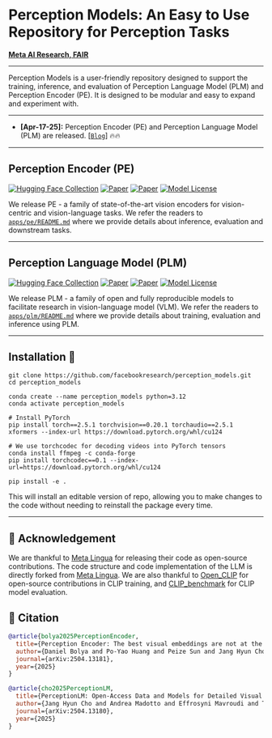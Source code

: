 # Perception Models: An Easy to Use Repository for Perception Tasks

**[Meta AI Research, FAIR](https://ai.facebook.com/research)**

---
Perception Models is a user-friendly repository designed to support the training, inference, and evaluation of Perception Language Model (PLM) and Perception Encoder (PE). It is designed to be modular and easy to expand and experiment with.

---

* **[Apr-17-25]:** Perception Encoder (PE) and Perception Language Model (PLM) are released. [[`Blog`](https://ai.meta.com/blog/meta-fair-updates-perception-localization-reasoning)] :fire::fire:

---

## Perception Encoder (PE)

[![Hugging Face Collection](https://img.shields.io/badge/%F0%9F%A4%97%20Hugging%20Face-Collection-blue)](https://huggingface.co/collections/facebook/perception-encoder-67f977c9a65ca5895a7f6ba1) [![Paper](https://img.shields.io/badge/Technical%20Report-Perception%20Encoder-b31b1b.svg)](https://ai.meta.com/research/publications/perception-encoder-the-best-visual-embeddings-are-not-at-the-output-of-the-network)
[![Paper](https://img.shields.io/badge/arXiv-2504.13181-brightgreen.svg?style=flat-square)](https://arxiv.org/abs/2504.13181)
[![Model License](https://img.shields.io/badge/Model_License-Apache_2.0-olive)](https://opensource.org/licenses/Apache-2.0)

We release PE - a family of state-of-the-art vision encoders for vision-centric
and vision-language tasks. We refer the readers to [`apps/pe/README.md`](apps/pe/README.md) where we provide details about inference, evaluation and downstream tasks.

---

## Perception Language Model (PLM)
[![Hugging Face Collection](https://img.shields.io/badge/%F0%9F%A4%97%20Hugging%20Face-Collection-blue)](https://huggingface.co/collections/facebook/perception-lm-67f9783f171948c383ee7498) [![Paper](https://img.shields.io/badge/Technical%20Report-PerceptionLM-b31b1b.svg)](https://ai.meta.com/research/publications/perceptionlm-open-access-data-and-models-for-detailed-visual-understanding)
[![Paper](https://img.shields.io/badge/arXiv-2504.13180-brightgreen.svg?style=flat-square)](https://arxiv.org/abs/2504.13180)
[![Model License](https://img.shields.io/badge/Model_License-FAIR_Research_License-lightgrey)](LICENSE.PLM)

We release PLM - a family of open and fully reproducible models to facilitate research in vision-language model (VLM). We refer the readers to [`apps/plm/README.md`](apps/plm/README.md) where we provide details about training, evaluation and inference using PLM.

---

## Installation :wrench:
```shell
git clone https://github.com/facebookresearch/perception_models.git
cd perception_models

conda create --name perception_models python=3.12
conda activate perception_models

# Install PyTorch
pip install torch==2.5.1 torchvision==0.20.1 torchaudio==2.5.1 xformers --index-url https://download.pytorch.org/whl/cu124

# We use torchcodec for decoding videos into PyTorch tensors
conda install ffmpeg -c conda-forge
pip install torchcodec==0.1 --index-url=https://download.pytorch.org/whl/cu124

pip install -e .
```
This will install an editable version of repo, allowing you to make changes to the code without needing to reinstall the package every time.

---

## 🙏 Acknowledgement
We are thankful to [Meta Lingua](https://github.com/facebookresearch/lingua) for releasing their code as open-source contributions. The code structure and code implementation of the LLM is directly forked from [Meta Lingua](https://github.com/facebookresearch/lingua). We are also thankful to [Open_CLIP](https://github.com/mlfoundations/open_clip) for open-source contributions in CLIP training, and [CLIP_benchmark](https://github.com/LAION-AI/CLIP_benchmark) for CLIP model evaluation. 


## 📜 Citation
```BibTeX
@article{bolya2025PerceptionEncoder,
  title={Perception Encoder: The best visual embeddings are not at the output of the network},
  author={Daniel Bolya and Po-Yao Huang and Peize Sun and Jang Hyun Cho and Andrea Madotto and Chen Wei and Tengyu Ma and Jiale Zhi and Jathushan Rajasegaran and Hanoona Rasheed and Junke Wang and Marco Monteiro and Hu Xu and Shiyu Dong and Nikhila Ravi and Daniel Li and Piotr Doll{\'a}r and Christoph Feichtenhofer},
  journal={arXiv:2504.13181},
  year={2025}
}

@article{cho2025PerceptionLM,
  title={PerceptionLM: Open-Access Data and Models for Detailed Visual Understanding},
  author={Jang Hyun Cho and Andrea Madotto and Effrosyni Mavroudi and Triantafyllos Afouras and Tushar Nagarajan and Muhammad Maaz and Yale Song and Tengyu Ma and Shuming Hu and Hanoona Rasheed and Peize Sun and Po-Yao Huang and Daniel Bolya and Suyog Jain and Miguel Martin and Huiyu Wang and Nikhila Ravi and Shashank Jain and Temmy Stark and Shane Moon and Babak Damavandi and Vivian Lee and Andrew Westbury and Salman Khan and Philipp Kr\"{a}henb\"{u}hl and Piotr Doll{\'a}r and Lorenzo Torresani and Kristen Grauman and Christoph Feichtenhofer},
  journal={arXiv:2504.13180},
  year={2025}
}
```
